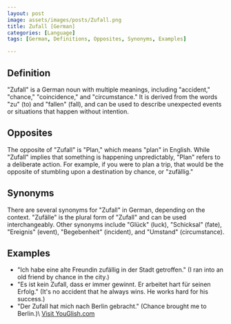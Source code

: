 ```yaml
---
layout: post
image: assets/images/posts/Zufall.png
title: Zufall [German]
categories: [Language]
tags: [German, Definitions, Opposites, Synonyms, Examples]

---
```


## Definition

"Zufall" is a German noun with multiple meanings, including "accident," "chance," "coincidence," and "circumstance." It is derived from the words "zu" (to) and "fallen" (fall), and can be used to describe unexpected events or situations that happen without intention.

## Opposites

The opposite of "Zufall" is "Plan," which means "plan" in English. While "Zufall" implies that something is happening unpredictably, "Plan" refers to a deliberate action. For example, if you were to plan a trip, that would be the opposite of stumbling upon a destination by chance, or "zufällig."

## Synonyms

There are several synonyms for "Zufall" in German, depending on the context. "Zufälle" is the plural form of "Zufall" and can be used interchangeably. Other synonyms include "Glück" (luck), "Schicksal" (fate), "Ereignis" (event), "Begebenheit" (incident), and "Umstand" (circumstance).

## Examples

- "Ich habe eine alte Freundin zufällig in der Stadt getroffen." (I ran into an old friend by chance in the city.)
- "Es ist kein Zufall, dass er immer gewinnt. Er arbeitet hart für seinen Erfolg." (It's no accident that he always wins. He works hard for his success.)
- "Der Zufall hat mich nach Berlin gebracht." (Chance brought me to Berlin.)\ <a id="yg-widget-0" class="youglish-widget" data-query="Zufall" data-lang="german" data-components="8412" data-auto-start="0" data-bkg-color="theme_light" data-title="How%20to%20pronounce%20Zufall%20in%20German"  rel="nofollow" href="https://youglish.com">Visit YouGlish.com</a><script async src="https://youglish.com/public/emb/widget.js" charset="utf-8"></script>
